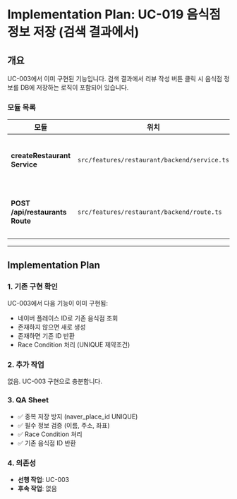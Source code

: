 # Implementation Plan: UC-019 음식점 정보 저장 (검색 결과에서)

## 개요

UC-003에서 이미 구현된 기능입니다. 검색 결과에서 리뷰 작성 버튼 클릭 시 음식점 정보를 DB에 저장하는 로직이 포함되어 있습니다.

### 모듈 목록

| 모듈 | 위치 | 설명 |
|------|------|------|
| **createRestaurant Service** | `src/features/restaurant/backend/service.ts` | UC-003에서 구현됨 |
| **POST /api/restaurants Route** | `src/features/restaurant/backend/route.ts` | UC-003에서 구현됨 |

---

## Implementation Plan

### 1. 기존 구현 확인

UC-003에서 다음 기능이 이미 구현됨:
- 네이버 플레이스 ID로 기존 음식점 조회
- 존재하지 않으면 새로 생성
- 존재하면 기존 ID 반환
- Race Condition 처리 (UNIQUE 제약조건)

### 2. 추가 작업

없음. UC-003 구현으로 충분합니다.

### 3. QA Sheet

- ✅ 중복 저장 방지 (naver_place_id UNIQUE)
- ✅ 필수 정보 검증 (이름, 주소, 좌표)
- ✅ Race Condition 처리
- ✅ 기존 음식점 ID 반환

### 4. 의존성

- **선행 작업**: UC-003
- **후속 작업**: 없음

